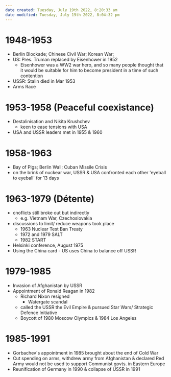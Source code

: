 ```yaml
---
date created: Tuesday, July 19th 2022, 8:20:33 am
date modified: Tuesday, July 19th 2022, 8:04:32 pm
---
```


# 1948-1953

- Berlin Blockade; Chinese Civil War; Korean War;
- US: Pres. Truman replaced by Eisenhower in 1952
	- Eisenhower was a WW2 war hero, and so many people thought that it would be suitable for him to become president in a time of such contention
- USSR: Stalin died in Mar 1953
- Arms Race

# 1953-1958 (Peaceful coexistance)

- Destalinisation and Nikita Krushchev
	- keen to ease tensions with USA
- USA and USSR leaders met in 1955 & 1960

# 1958-1963

- Bay of Pigs; Berlin Wall; Cuban Missile Crisis
- on the brink of nuckear war, USSR & USA confronted each other 'eyeball to eyeball' for 13 days

# 1963-1979 (Détente)

- cnoflicts still broke out but indirectly
	- e.g. Vietnam War, Czechoslovakia
- discussions to limit/ reduce weapons took place
	- 1963 Nuclear Test Ban Treaty
	- 1972 and 1979 SALT
	- 1982 START
- Helsinki conference, August 1975
- Using the China card - US uses China to balance off USSR

# 1979-1985

- Invasion of Afghanistan by USSR
- Appointment of Ronald Reagan in 1982
	- Richard Nixon resigned
		- Watergate scandal
	- called the USSR the Evil Empire & pursued Star Wars/ Strategic Defence Initiative
	- Boycott of 1980 Moscow Olympics & 1984 Los Angeles

# 1985-1991

- Gorbachev's appointment in 1985 brought about the end of Cold War
- Cut spending on arms, withdrew army from Afghanistan & declared Red Army would not be used to support Communist govts. in Eastern Europe
- Reunification of Germany in 1990 & collapse of USSR in 1991
